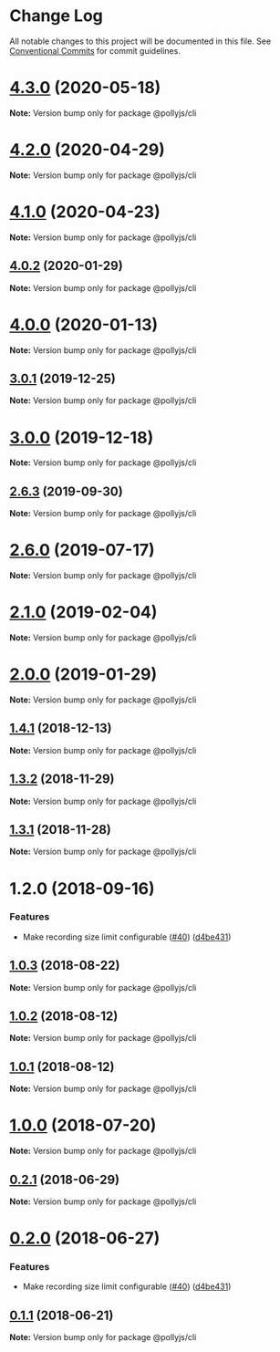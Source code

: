 # Change Log

All notable changes to this project will be documented in this file.
See [Conventional Commits](https://conventionalcommits.org) for commit guidelines.

# [4.3.0](https://github.com/netflix/pollyjs/tree/master/packages/@pollyjs/cli/compare/v4.2.1...v4.3.0) (2020-05-18)

**Note:** Version bump only for package @pollyjs/cli





# [4.2.0](https://github.com/netflix/pollyjs/tree/master/packages/@pollyjs/cli/compare/v4.1.0...v4.2.0) (2020-04-29)

**Note:** Version bump only for package @pollyjs/cli





# [4.1.0](https://github.com/netflix/pollyjs/tree/master/packages/@pollyjs/cli/compare/v4.0.4...v4.1.0) (2020-04-23)

**Note:** Version bump only for package @pollyjs/cli





## [4.0.2](https://github.com/netflix/pollyjs/tree/master/packages/@pollyjs/cli/compare/v4.0.1...v4.0.2) (2020-01-29)

**Note:** Version bump only for package @pollyjs/cli





# [4.0.0](https://github.com/netflix/pollyjs/tree/master/packages/@pollyjs/cli/compare/v3.0.2...v4.0.0) (2020-01-13)

**Note:** Version bump only for package @pollyjs/cli





## [3.0.1](https://github.com/netflix/pollyjs/tree/master/packages/@pollyjs/cli/compare/v3.0.0...v3.0.1) (2019-12-25)

**Note:** Version bump only for package @pollyjs/cli





# [3.0.0](https://github.com/netflix/pollyjs/tree/master/packages/@pollyjs/cli/compare/v2.7.0...v3.0.0) (2019-12-18)

**Note:** Version bump only for package @pollyjs/cli





## [2.6.3](https://github.com/netflix/pollyjs/tree/master/packages/@pollyjs/cli/compare/v2.6.2...v2.6.3) (2019-09-30)

**Note:** Version bump only for package @pollyjs/cli





# [2.6.0](https://github.com/netflix/pollyjs/tree/master/packages/@pollyjs/cli/compare/v2.5.0...v2.6.0) (2019-07-17)

**Note:** Version bump only for package @pollyjs/cli





# [2.1.0](https://github.com/netflix/pollyjs/tree/master/packages/@pollyjs/cli/compare/v2.0.0...v2.1.0) (2019-02-04)

**Note:** Version bump only for package @pollyjs/cli





# [2.0.0](https://github.com/netflix/pollyjs/tree/master/packages/@pollyjs/cli/compare/v1.4.2...v2.0.0) (2019-01-29)

**Note:** Version bump only for package @pollyjs/cli





## [1.4.1](https://github.com/netflix/pollyjs/tree/master/packages/@pollyjs/cli/compare/v1.4.0...v1.4.1) (2018-12-13)

**Note:** Version bump only for package @pollyjs/cli





## [1.3.2](https://github.com/netflix/pollyjs/tree/master/packages/@pollyjs/cli/compare/v1.3.1...v1.3.2) (2018-11-29)

**Note:** Version bump only for package @pollyjs/cli





## [1.3.1](https://github.com/netflix/pollyjs/tree/master/packages/@pollyjs/cli/compare/v1.2.0...v1.3.1) (2018-11-28)

**Note:** Version bump only for package @pollyjs/cli





<a name="1.2.0"></a>
# 1.2.0 (2018-09-16)


### Features

* Make recording size limit configurable ([#40](https://github.com/netflix/pollyjs/tree/master/packages/[@pollyjs](https://github.com/pollyjs)/cli/issues/40)) ([d4be431](https://github.com/netflix/pollyjs/tree/master/packages/@pollyjs/cli/commit/d4be431))




<a name="1.0.3"></a>
## [1.0.3](https://github.com/netflix/pollyjs/tree/master/packages/@pollyjs/cli/compare/@pollyjs/cli@1.0.2...@pollyjs/cli@1.0.3) (2018-08-22)




**Note:** Version bump only for package @pollyjs/cli

<a name="1.0.2"></a>
## [1.0.2](https://github.com/netflix/pollyjs/tree/master/packages/@pollyjs/cli/compare/@pollyjs/cli@1.0.1...@pollyjs/cli@1.0.2) (2018-08-12)




**Note:** Version bump only for package @pollyjs/cli

<a name="1.0.1"></a>
## [1.0.1](https://github.com/netflix/pollyjs/tree/master/packages/@pollyjs/cli/compare/@pollyjs/cli@1.0.0...@pollyjs/cli@1.0.1) (2018-08-12)




**Note:** Version bump only for package @pollyjs/cli

<a name="1.0.0"></a>
# [1.0.0](https://github.com/netflix/pollyjs/tree/master/packages/@pollyjs/cli/compare/@pollyjs/cli@0.2.1...@pollyjs/cli@1.0.0) (2018-07-20)




**Note:** Version bump only for package @pollyjs/cli

<a name="0.2.1"></a>
## [0.2.1](https://github.com/netflix/pollyjs/tree/master/packages/@pollyjs/cli/compare/@pollyjs/cli@0.2.0...@pollyjs/cli@0.2.1) (2018-06-29)




**Note:** Version bump only for package @pollyjs/cli

<a name="0.2.0"></a>
# [0.2.0](https://github.com/netflix/pollyjs/tree/master/packages/@pollyjs/cli/compare/@pollyjs/cli@0.1.1...@pollyjs/cli@0.2.0) (2018-06-27)


### Features

* Make recording size limit configurable ([#40](https://github.com/netflix/pollyjs/tree/master/packages/[@pollyjs](https://github.com/pollyjs)/cli/issues/40)) ([d4be431](https://github.com/netflix/pollyjs/tree/master/packages/@pollyjs/cli/commit/d4be431))




<a name="0.1.1"></a>
## [0.1.1](https://github.com/netflix/pollyjs/tree/master/packages/@pollyjs/cli/compare/@pollyjs/cli@0.1.0...@pollyjs/cli@0.1.1) (2018-06-21)




**Note:** Version bump only for package @pollyjs/cli
